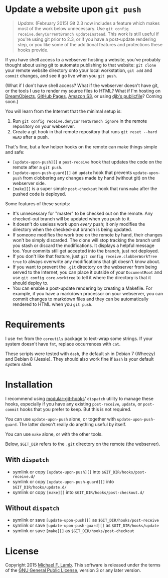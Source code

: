 # Update a website upon `git push`

> *Update:* (February 2015) Git 2.3 now includes a feature which makes most of the work below unnecessary. Use `git config receive.denyCurrentBranch updateInstead`. This work is still useful if you're using git prior to 2.3, or if you have a post-update rendering step, or you like some of the additional features and protections these hooks provide.

If you have shell access to a webserver hosting a website, you've probably thought about using git to automate publishing to that website: `git clone` your remote website directory onto your local workstation, `git add` and `commit` changes, and see it go live when you `git push`.

(What if I don't have shell access? What if the webserver doesn't have git, or the tools I use to render my source files to HTML? What if I'm hosting on [DreamObjects](https://www.dreamhost.com/cloud/storage/), [GitHub Pages](https://pages.github.com/), [Amazon S3](http://docs.aws.amazon.com/gettingstarted/latest/swh/website-hosting-intro.html), or using [djb's publicfile](http://cr.yp.to/publicfile.html)? Coming soon.)

You will learn from the Internet that the minimal setup is:

1. Run `git config receive.denyCurrentBranch ignore` in the remote repository on your webserver.
2. Create a git hook in that remote repository that runs `git reset --hard HEAD` after a push.

That's fine, but a few helper hooks on the remote can make things simple and safe:

- `[update-upon-push][]` a `post-receive` hook that updates the code on the remote after a `git push`.
- `[update-upon-push-guard][]` an `update` hook that prevents `update-upon-push` from clobbering any changes made by hand (without git) on the webserver side.
- `[make][]` is a super simple `post-checkout` hook that runs `make` after the pushed code is deployed.

Some features of these scripts:

- It's unnecessary for "master" to be checked out on the remote. Any checked-out branch will be updated when you push to it.
- It doesn't do useless work upon *every* push; it only modifies the directory when the checked-out branch is being updated.
- If someone modifies the work tree on the remote by hand, their changes won't be simply discarded. The clone will stop tracking the branch until you stash or discard the modifications. It displays a helpful message too. Your commits still get accepted into the branch, just not deployed.
- If you don't like that feature, just `git config receive.clobberWorkTree true` to always overwrite any modifications that git doesn't know about.
- If you want to prevent the `.git` directory on the webserver from being served to the Internet, you can place it outside of your `DocumentRoot` and use `git config core.worktree` to tell it where the directory is that it should deploy to.
- You can enable a post-update rendering by creating a Makefile. For example, if you have a markdown processor on your webserver, you can commit changes to markdown files and they can be automatically rendered to HTML when you `git push`.

# Requirements

I use `fmt` from the `coreutils` package to text-wrap some strings. If your system doesn't have `fmt`, replace occurrences with `cat`.

These scripts were tested with `dash`, the default `sh` in Debian 7 (Wheezy) and Debian 8 (Jessie). They should also work fine if `bash` is your default system shell.

# Installation

I recommend using [modular-git-hooks][]' `dispatch` utility to manage these hooks, especially if you have any existing `post-receive`, `update`, or `post-commit` hooks that you prefer to keep. But this is not required.

You can use `update-upon-push` alone, or together with `update-upon-push-guard`. The latter doesn't really do anything useful by itself.

You can use `make` alone, or with the other tools.

Below, `$GIT_DIR` refers to the `.git` directory on the remote (the webserver).

## With `dispatch`

- symlink or copy `[update-upon-push][]` into `$GIT_DIR/hooks/post-receive.d/`
- symlink or copy `[update-upon-push-guard][]` into `$GIT_DIR/hooks/update.d/`
- symlink or copy `[make][]` into `$GIT_DIR/hooks/post-checkout.d/`

## Without `dispatch`

- symlink or save `[update-upon-push][]` as `$GIT_DIR/hooks/post-receive`
- symlink or save `[update-upon-push-guard][]` as `$GIT_DIR/hooks/update`
- symlink or save `[make][]` as `$GIT_DIR/hooks/post-checkout`

# License

Copyright 2015 [Michael F. Lamb][]. This software is released under the terms of the [GNU General Public License][], version 3 or any later version.

[Michael F. Lamb]: http://datagrok.org
[GNU General Public License]: http://www.gnu.org/copyleft/gpl.html
[modular-git-hooks]: https://github.com/datagrok/modular-git-hooks
[update-upon-push]: post-receive.d/update-upon-push
[update-upon-push-guard]: update.d/update-upon-push-guard
[make]: post-checkout.d/make

